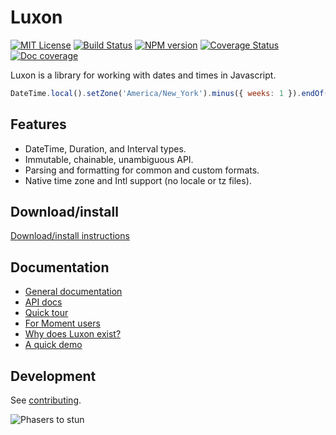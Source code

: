 # Luxon

[![MIT License][license-image]][license] [![Build Status][travis-image]][travis-url] [![NPM version][npm-version-image]][npm-url] [![Coverage Status][test-coverage-image]][test-coverage-url] [![Doc coverage][doc-coverage-image]][doc-url]

Luxon is a library for working with dates and times in Javascript.

```js
DateTime.local().setZone('America/New_York').minus({ weeks: 1 }).endOf('day').toISO();
```
## Features
 * DateTime, Duration, and Interval types.
 * Immutable, chainable, unambiguous API.
 * Parsing and formatting for common and custom formats.
 * Native time zone and Intl support (no locale or tz files).

## Download/install

[Download/install instructions](https://moment.github.io/luxon/docs/manual/install.html)

## Documentation

* [General documentation][doc-url]
* [API docs](https://moment.github.io/luxon/docs/identifiers.html)
* [Quick tour](https://moment.github.io/luxon/docs/manual/tour.html)
* [For Moment users](https://moment.github.io/luxon/docs/manual/moment.html)
* [Why does Luxon exist?](https://moment.github.io/luxon/docs/manual/why.html)
* [A quick demo](https://moment.github.io/luxon/demo/global.html)

## Development

See [contributing](contributing.md).

![Phasers to stun][phasers-image]

[license-image]: http://img.shields.io/badge/license-MIT-blue.svg
[license]: license.txt

[travis-url]: http://travis-ci.org/moment/luxon
[travis-image]: https://api.travis-ci.org/moment/luxon.svg?branch=master

[npm-url]: https://npmjs.org/package/luxon
[npm-version-image]: https://badge.fury.io/js/luxon.svg

[doc-url]: https://moment.github.io/luxon/docs/
[doc-coverage-image]: https://moment.github.io/luxon/docs/badge.svg

[test-coverage-url]: https://coveralls.io/github/moment/luxon?branch=master
[test-coverage-image]: https://coveralls.io/repos/github/moment/luxon/badge.svg?branch=master

[phasers-image]: https://img.shields.io/badge/phasers-stun-brightgreen.svg
